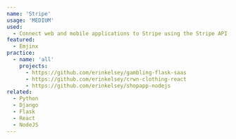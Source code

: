 ```yaml
---
name: 'Stripe'
usage: 'MEDIUM'
used:
  - Connect web and mobile applications to Stripe using the Stripe API, in order to process payments in applications, including subscriptions for SaaS projects
featured:
  - Emjinx
practice:
  - name: 'all'
    projects:
      - https://github.com/erinkelsey/gambling-flask-saas
      - https://github.com/erinkelsey/crwn-clothing-react
      - https://github.com/erinkelsey/shopapp-nodejs
related:
  - Python
  - Django
  - Flask
  - React
  - NodeJS
---
```

